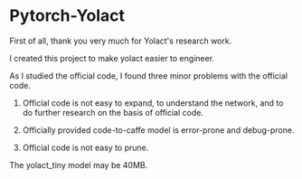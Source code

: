 # Pytorch-Yolact
First of all, thank you very much for Yolact's research work.

I created this project to make yolact easier to engineer.

As I studied the official code, I found three minor problems with the official code.

1. Official code is not easy to expand, to understand the network, and to do further research on the basis of official code.

2. Officially provided code-to-caffe model is error-prone and debug-prone.

3. Official code is not easy to prune.

The yolact_tiny model may be 40MB.

